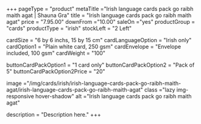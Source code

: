 +++
pageType = "product"
metaTitle ="Irish language cards pack go raibh maith agat | Shauna Gra"
title = "Irish language cards pack go raibh maith agat"
price = "7.95.00"
downFrom ="10.00"
saleOn ="yes"
productGroup = "cards"
productType = "irish"
stockLeft = "2 Left" 
 
cardSize = "6 by 6 inchs, 15 by 15 cm" 
cardLanguageOption = "Irish only" 
cardOption1 = "Plain white card, 250 gsm" 
cardEnvelope = "Envelope included, 100 gsm" 
cardWeight = "100" 
 
buttonCardPackOption1 = "1 card only"
buttonCardPackOption2 = "Pack of 5"
buttonCardPackOption2Price = "20"  
 
image ="/img/cards/irish/irish-language-cards-pack-go-raibh-maith-agat/irish-language-cards-pack-go-raibh-maith-agat"
class ="lazy img-responsive hover-shadow"
alt ="Irish language cards pack go raibh maith agat"
 
description = "Description here."
+++
